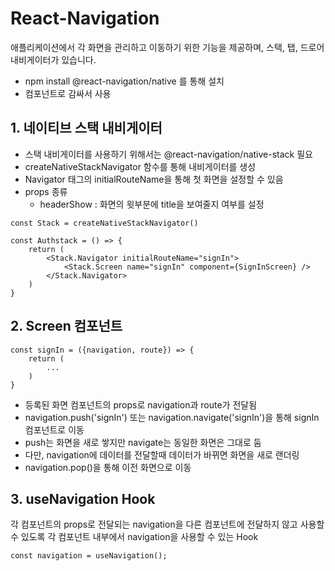 # React-Navigation

애플리케이션에서 각 화면을 관리하고 이동하기 위한 기능을 제공하며,
스택, 탭, 드로어 내비게이터가 있습니다.

- npm install @react-navigation/native 를 통해 설치
- <NavigationContainer> 컴포넌트로 감싸서 사용

## 1. 네이티브 스택 내비게이터

- 스택 내비게이터를 사용하기 위해서는 @react-navigation/native-stack 필요
- createNativeStackNavigator 함수를 통해 내비게이터를 생성
- Navigator 태그의 initialRouteName을 통해 첫 화면을 설정할 수 있음
- props 종류
  - headerShow : 화면의 윗부분에 title을 보여줄지 여부를 설정

```
const Stack = createNativeStackNavigator()

const Authstack = () => {
    return (
        <Stack.Navigator initialRouteName="signIn">
            <Stack.Screen name="signIn" component={SignInScreen} />
        </Stack.Navigator>
    )
}
```

## 2. Screen 컴포넌트

```
const signIn = ({navigation, route}) => {
    return (
        ...
    )
}
```

- 등록된 화면 컴포넌트의 props로 navigation과 route가 전달됨
- navigation.push('signIn') 또는 navigation.navigate('signIn')을 통해 signIn 컴포넌트로 이동
- push는 화면을 새로 쌓지만 navigate는 동일한 화면은 그대로 둠
- 다만, navigation에 데이터를 전달할때 데이터가 바뀌면 화면을 새로 랜더링
- navigation.pop()을 통해 이전 화면으로 이동

## 3. useNavigation Hook

각 컴포넌트의 props로 전달되는 navigation을 다른 컴포넌트에 전달하지 않고 사용할 수 있도록 각 컴포넌트 내부에서 navigation을 사용할 수 있는 Hook

```
const navigation = useNavigation();

```
